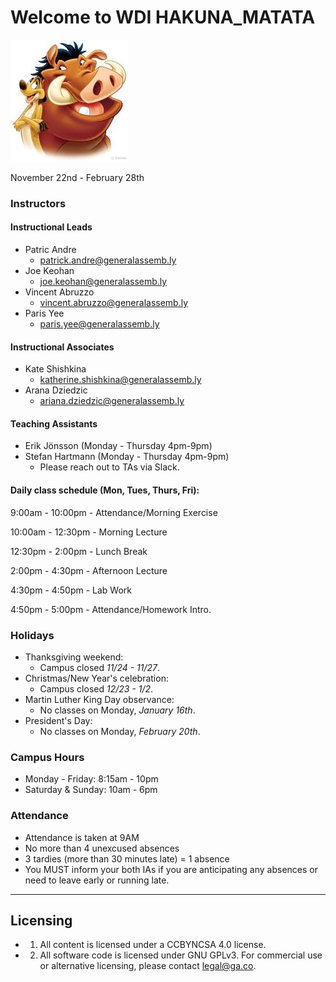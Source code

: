 # Welcome to WDI HAKUNA_MATATA

![Timon&Pumbaa](Timon&Pumbaa.jpeg)

November 22nd - February 28th

### Instructors
#### Instructional Leads
- Patric Andre
	- patrick.andre@generalassemb.ly
- Joe Keohan
	- joe.keohan@generalassemb.ly
- Vincent Abruzzo
  - vincent.abruzzo@generalassemb.ly
- Paris Yee
	- paris.yee@generalassemb.ly

#### Instructional Associates
- Kate Shishkina
	- katherine.shishkina@generalassemb.ly
- Arana Dziedzic
  - ariana.dziedzic@generalassemb.ly

#### Teaching Assistants
- Erik Jönsson (Monday - Thursday 4pm-9pm)
- Stefan Hartmann (Monday - Thursday 4pm-9pm)
  - Please reach out to TAs via Slack.

#### Daily class schedule (Mon, Tues, Thurs, Fri):
9:00am - 10:00pm - Attendance/Morning Exercise

10:00am - 12:30pm - Morning Lecture

12:30pm - 2:00pm - Lunch Break

2:00pm - 4:30pm - Afternoon Lecture

4:30pm - 4:50pm - Lab Work

4:50pm - 5:00pm - Attendance/Homework Intro.

### Holidays
- Thanksgiving weekend:
	- Campus closed *11/24 - 11/27*.
- Christmas/New Year's celebration:
  - Campus closed *12/23 - 1/2*.
- Martin Luther King Day observance:
 	- No classes on Monday, *January 16th*.
- President's Day:
	- No classes on Monday, *February 20th*.

### Campus Hours
- Monday - Friday: 8:15am - 10pm
- Saturday & Sunday: 10am - 6pm

### Attendance
- Attendance is taken at 9AM
- No more than 4 unexcused absences
- 3 tardies (more than 30 minutes late) = 1 absence
- You MUST inform your both IAs if you are anticipating any absences or need to leave early or running late.

---

## Licensing
- 1. All content is licensed under a CC­BY­NC­SA 4.0 license.
- 2. All software code is licensed under GNU GPLv3. For commercial use or alternative licensing, please contact legal@ga.co.
